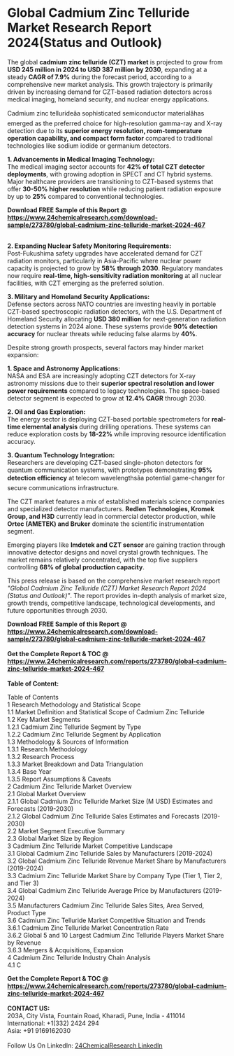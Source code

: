 <h1>Global Cadmium Zinc Telluride Market Research Report 2024(Status and Outlook)</h1><p>The global <strong>cadmium zinc telluride (CZT) market</strong> is projected to grow from <strong>USD 245 million in 2024 to USD 387 million by 2030</strong>, expanding at a steady <strong>CAGR of 7.9%</strong> during the forecast period, according to a comprehensive new market analysis. This growth trajectory is primarily driven by increasing demand for CZT-based radiation detectors across medical imaging, homeland security, and nuclear energy applications.</p><p>Cadmium zinc tellurideâa sophisticated semiconductor materialâhas emerged as the preferred choice for high-resolution gamma-ray and X-ray detection due to its <strong>superior energy resolution, room-temperature operation capability, and compact form factor</strong> compared to traditional technologies like sodium iodide or germanium detectors.</p><p><strong>1. Advancements in Medical Imaging Technology:</strong><br>
The medical imaging sector accounts for <strong>42% of total CZT detector deployments</strong>, with growing adoption in SPECT and CT hybrid systems. Major healthcare providers are transitioning to CZT-based systems that offer <strong>30-50% higher resolution</strong> while reducing patient radiation exposure by up to <strong>25%</strong> compared to conventional technologies.</p><div><b>Download FREE Sample of this Report @ 
            <a href="https://www.24chemicalresearch.com/download-sample/273780/global-cadmium-zinc-telluride-market-2024-467">
            https://www.24chemicalresearch.com/download-sample/273780/global-cadmium-zinc-telluride-market-2024-467</a></b></div><br><p><strong>2. Expanding Nuclear Safety Monitoring Requirements:</strong><br>
Post-Fukushima safety upgrades have accelerated demand for CZT radiation monitors, particularly in Asia-Pacific where nuclear power capacity is projected to grow by <strong>58% through 2030</strong>. Regulatory mandates now require <strong>real-time, high-sensitivity radiation monitoring</strong> at all nuclear facilities, with CZT emerging as the preferred solution.</p><p><strong>3. Military and Homeland Security Applications:</strong><br>
Defense sectors across NATO countries are investing heavily in portable CZT-based spectroscopic radiation detectors, with the U.S. Department of Homeland Security allocating <strong>USD 380 million</strong> for next-generation radiation detection systems in 2024 alone. These systems provide <strong>90% detection accuracy</strong> for nuclear threats while reducing false alarms by <strong>40%</strong>.</p><p>Despite strong growth prospects, several factors may hinder market expansion:</p><p><strong>1. Space and Astronomy Applications:</strong><br>
NASA and ESA are increasingly adopting CZT detectors for X-ray astronomy missions due to their <strong>superior spectral resolution and lower power requirements</strong> compared to legacy technologies. The space-based detector segment is expected to grow at <strong>12.4% CAGR</strong> through 2030.</p><p><strong>2. Oil and Gas Exploration:</strong><br>
The energy sector is deploying CZT-based portable spectrometers for <strong>real-time elemental analysis</strong> during drilling operations. These systems can reduce exploration costs by <strong>18-22%</strong> while improving resource identification accuracy.</p><p><strong>3. Quantum Technology Integration:</strong><br>
Researchers are developing CZT-based single-photon detectors for quantum communication systems, with prototypes demonstrating <strong>95% detection efficiency</strong> at telecom wavelengthsâa potential game-changer for secure communications infrastructure.</p><p>The CZT market features a mix of established materials science companies and specialized detector manufacturers. <strong>Redlen Technologies, Kromek Group, and H3D</strong> currently lead in commercial detector production, while <strong>Ortec (AMETEK) and Bruker</strong> dominate the scientific instrumentation segment.</p><p>Emerging players like <strong>Imdetek and CZT sensor</strong> are gaining traction through innovative detector designs and novel crystal growth techniques. The market remains relatively concentrated, with the top five suppliers controlling <strong>68% of global production capacity</strong>.</p><p>This press release is based on the comprehensive market research report <em>"Global Cadmium Zinc Telluride (CZT) Market Research Report 2024 (Status and Outlook)"</em>. The report provides in-depth analysis of market size, growth trends, competitive landscape, technological developments, and future opportunities through 2030.</p><div><b>Download FREE Sample of this Report @ 
            <a href="https://www.24chemicalresearch.com/download-sample/273780/global-cadmium-zinc-telluride-market-2024-467">
            https://www.24chemicalresearch.com/download-sample/273780/global-cadmium-zinc-telluride-market-2024-467</a></b></div><br><div><b>Get the Complete Report & TOC @ 
            <a href="https://www.24chemicalresearch.com/reports/273780/global-cadmium-zinc-telluride-market-2024-467">
            https://www.24chemicalresearch.com/reports/273780/global-cadmium-zinc-telluride-market-2024-467</a></b></div><br>
            <b>Table of Content:</b><p>Table of Contents<br />
1 Research Methodology and Statistical Scope<br />
1.1 Market Definition and Statistical Scope of Cadmium Zinc Telluride<br />
1.2 Key Market Segments<br />
1.2.1 Cadmium Zinc Telluride Segment by Type<br />
1.2.2 Cadmium Zinc Telluride Segment by Application<br />
1.3 Methodology & Sources of Information<br />
1.3.1 Research Methodology<br />
1.3.2 Research Process<br />
1.3.3 Market Breakdown and Data Triangulation<br />
1.3.4 Base Year<br />
1.3.5 Report Assumptions & Caveats<br />
2 Cadmium Zinc Telluride Market Overview<br />
2.1 Global Market Overview<br />
2.1.1 Global Cadmium Zinc Telluride Market Size (M USD) Estimates and Forecasts (2019-2030)<br />
2.1.2 Global Cadmium Zinc Telluride Sales Estimates and Forecasts (2019-2030)<br />
2.2 Market Segment Executive Summary<br />
2.3 Global Market Size by Region<br />
3 Cadmium Zinc Telluride Market Competitive Landscape<br />
3.1 Global Cadmium Zinc Telluride Sales by Manufacturers (2019-2024)<br />
3.2 Global Cadmium Zinc Telluride Revenue Market Share by Manufacturers (2019-2024)<br />
3.3 Cadmium Zinc Telluride Market Share by Company Type (Tier 1, Tier 2, and Tier 3)<br />
3.4 Global Cadmium Zinc Telluride Average Price by Manufacturers (2019-2024)<br />
3.5 Manufacturers Cadmium Zinc Telluride Sales Sites, Area Served, Product Type<br />
3.6 Cadmium Zinc Telluride Market Competitive Situation and Trends<br />
3.6.1 Cadmium Zinc Telluride Market Concentration Rate<br />
3.6.2 Global 5 and 10 Largest Cadmium Zinc Telluride Players Market Share by Revenue<br />
3.6.3 Mergers & Acquisitions, Expansion<br />
4 Cadmium Zinc Telluride Industry Chain Analysis<br />
4.1 C</p><div><b>Get the Complete Report & TOC @ 
            <a href="https://www.24chemicalresearch.com/reports/273780/global-cadmium-zinc-telluride-market-2024-467">
            https://www.24chemicalresearch.com/reports/273780/global-cadmium-zinc-telluride-market-2024-467</a></b></div><br><b>CONTACT US:</b><br>
            203A, City Vista, Fountain Road, Kharadi, Pune, India - 411014<br>
            International: +1(332) 2424 294<br>
            Asia: +91 9169162030 <br><br>
            Follow Us On LinkedIn: <a href="https://www.linkedin.com/company/24chemicalresearch/">24ChemicalResearch LinkedIn</a>